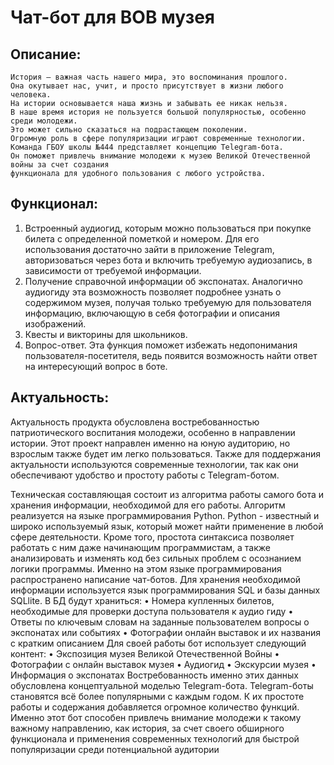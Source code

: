 # Чат-бот для ВОВ музея

## Описание:

    История – важная часть нашего мира, это воспоминания прошлого.
    Она окутывает нас, учит, и просто присутствует в жизни любого человека.
    На истории основывается наша жизнь и забывать ее никак нельзя.
    В наше время история не пользуется большой популярностью, особенно среди молодежи.
    Это может сильно сказаться на подрастающем поколении. 
    Огромную роль в сфере популяризации играют современные технологии.
    Команда ГБОУ школы №444 представляет концепцию Telegram-бота.
    Он поможет привлечь внимание молодежи к музею Великой Отечественной войны за счет создания
    функционала для удобного пользования с любого устройства.
  
## Функционал:

  1) Встроенный аудиогид, которым можно пользоваться при покупке билета с определенной пометкой и номером. Для его использования достаточно зайти в приложение Telegram, авторизоваться через бота и включить требуемую аудиозапись, в зависимости от требуемой информации.
  2) Получение справочной информации об экспонатах. Аналогично аудиогиду эта возможность позволяет подробнее узнать о содержимом музея, получая только требуемую для пользователя информацию, включающую в себя фотографии и описания изображений. 
  3) Квесты и викторины для школьников.
  4) Вопрос-ответ. Эта функция поможет избежать недопонимания пользователя-посетителя, ведь появится возможность найти ответ на интересующий вопрос в боте.

## Актуальность:

  Актуальность продукта обусловлена востребованностью патриотического воспитания молодежи, особенно в направлении истории.
  Этот проект направлен именно на юную аудиторию, но взрослым также будет им легко пользоваться.
  Также для поддержания актуальности используются современные технологии, так как они обеспечивают удобство и простоту работы с Telegram-ботом.
  
Техническая составляющая состоит из алгоритма работы самого бота и хранения информации, необходимой для его работы. Алгоритм реализуется на языке программирования Python. Python - известный и широко используемый язык, который может найти применение в любой сфере деятельности. Кроме того, простота синтаксиса позволяет работать с ним даже начинающим программистам, а также анализировать и изменять код без сильных проблем с осознанием логики программы. Именно на этом языке программирования распространено написание чат-ботов. Для хранения необходимой информации используется язык программирования SQL и базы данных SQLlite. В БД будут храниться:
•	Номера купленных билетов, необходимые для проверки доступа пользователя к аудио гиду 
•	Ответы по ключевым словам на заданные пользователем вопросы о экспонатах или событиях
•	Фотографии онлайн выставок и их названия с кратким описанием
Для своей работы бот использует следующий контент:
•	Экспозиция музея Великой Отечественной Войны
•	Фотографии с онлайн выставок музея
•	Аудиогид
•	Экскурсии музея
•	Информация о экспонатах
Востребованность именно этих данных обусловлена концептуальной моделью Telegram-бота.
Telegram-боты становятся всё более популярными с каждым годом. К их простоте работы и содержания добавляется огромное количество функций. Именно этот бот способен привлечь внимание молодежи к такому важному направлению, как история, за счет своего обширного функционала и применения современных технологий для быстрой популяризации среди потенциальной аудитории
